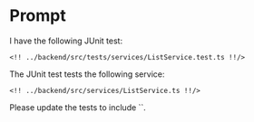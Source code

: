 # Prompt

I have the following JUnit test:

```
<!! ../backend/src/tests/services/ListService.test.ts !!/>
```

The JUnit test tests the following service:

```
<!! ../backend/src/services/ListService.ts !!/>
```

Please update the tests to include ``.